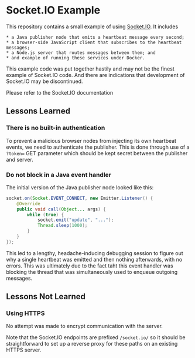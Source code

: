 # Socket.IO Example

This repository contains a small example of using [Socket.IO][]. It includes

[Socket.IO]: https://Socket.IO

    * a Java publisher node that emits a heartbeat message every second;
    * a browser-side JavaScript client that subscribes to the heartbeat messages;
    * a Node.js server that routes messages between them; and
    * and example of running these services under Docker.

This example code was put together hastily and may not be the finest example of Socket.IO code. And there are indications that development of Socket.IO may be discontinued.

Please refer to the Socket.IO documentation 

## Lessons Learned

### There is no built-in authentication

To prevent a malicious browser nodes from injecting its own heartbeat events, we need to authenticate the publisher. This is done through use of a `?token=` GET parameter which should be kept secret between the publisher and server.

### Do not block in a Java event handler

The initial version of the Java publisher node looked like this:

```java
socket.on(Socket.EVENT_CONNECT, new Emitter.Listener() {
    @Override
    public void call(Object... args) {
        while (true) {
            socket.emit("update", "...");
            Thread.sleep(1000);
        }
    }
});
```

This led to a lengthy, headache-inducing debugging session to figure out why a single heartbeat was emitted and then nothing afterwards, with no errors. This was ultimately due to the fact taht this event handler was blocking the thread that was simultaneously used to enqueue outgoing messages.


## Lessons Not Learned

### Using HTTPS

No attempt was made to encrypt communication with the server.

Note that the Socket.IO endpoints are prefixed `/socket.io/` so it should be straightforward to set up a reverse proxy for these paths on an existing HTTPS server.
